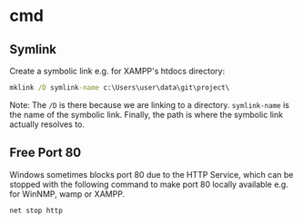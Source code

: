 # cmd

## Symlink

Create a symbolic link e.g. for XAMPP's htdocs directory:

```cmd
mklink /D symlink-name c:\Users\user\data\git\project\
```

Note: The `/D` is there because we are linking to a directory. `symlink-name` is the name of the symbolic link. Finally, the path is where the symbolic link actually resolves to.

## Free Port 80

Windows sometimes blocks port 80 due to the HTTP Service, which can be stopped with the following command to make port 80 locally available e.g. for WinNMP, wamp or XAMPP.

```cmd
net stop http
```
